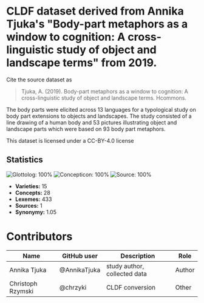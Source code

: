 # CLDF dataset derived from Annika Tjuka's "Body-part metaphors as a window to cognition: A cross-linguistic study of object and landscape terms" from 2019.

Cite the source dataset as

> Tjuka, A. (2019). Body-part metaphors as a window to cognition: A cross-linguistic study of object and landscape terms. Hcommons.


The body parts were elicited across 13 languages for a typological study on body part extensions to objects and landscapes. The study consisted of a line drawing of a human body and 53 pictures illustrating object and landscape parts which were based on 93 body part metaphors.

This dataset is licensed under a CC-BY-4.0 license

## Statistics


![Glottolog: 100%](https://img.shields.io/badge/Glottolog-100%25-brightgreen.svg "Glottolog: 100%")
![Concepticon: 100%](https://img.shields.io/badge/Concepticon-100%25-brightgreen.svg "Concepticon: 100%")
![Source: 100%](https://img.shields.io/badge/Source-100%25-brightgreen.svg "Source: 100%")

- **Varieties:** 15
- **Concepts:** 28
- **Lexemes:** 433
- **Sources:** 1
- **Synonymy:** 1.05

# Contributors

Name | GitHub user | Description | Role
--- | --- | --- | ---
Annika Tjuka | @AnnikaTjuka | study author, collected data | Author
Christoph Rzymski | @chrzyki | CLDF conversion | Other


